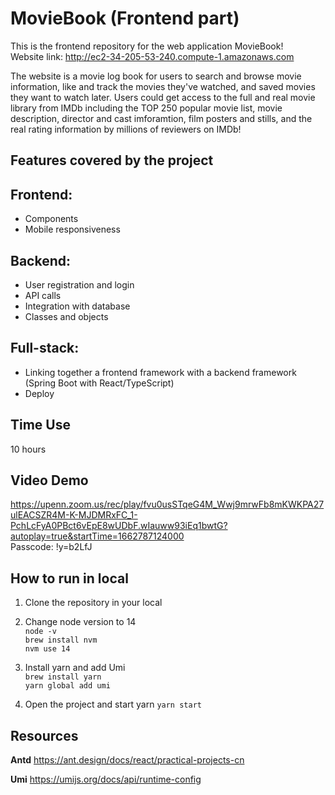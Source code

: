 # MovieBook (Frontend part)
This is the frontend repository for the web application MovieBook!   
Website link: http://ec2-34-205-53-240.compute-1.amazonaws.com

The website is a movie log book for users to search and browse movie information, like and track the movies they've watched, and saved movies they want to watch later. Users could get access to the full and real movie library from IMDb including the TOP 250 popular movie list, movie description, director and cast imforamtion, film posters and stills, and the real rating information by millions of reviewers on IMDb! 

## Features covered by the project
## Frontend:
- Components
- Mobile responsiveness

## Backend:
- User registration and login
- API calls
- Integration with database
- Classes and objects

## Full-stack:
- Linking together a frontend framework with a backend framework (Spring Boot with React/TypeScript)   
- Deploy

## Time Use
10 hours

## Video Demo
https://upenn.zoom.us/rec/play/fvu0usSTqeG4M_Wwj9mrwFb8mKWKPA27ulEACSZR4M-K-MJDMRxFC_1-PchLcFyA0PBct6vEpE8wUDbF.wIauww93iEq1bwtG?autoplay=true&startTime=1662787124000   
Passcode: !y=b2LfJ

## How to run in local
1. Clone the repository in your local

2. Change node version to 14   
```node -v```   
```brew install nvm```   
```nvm use 14```   

3. Install yarn and add Umi   
```brew install yarn```   
```yarn global add umi```   

4. Open the project and start yarn
```yarn start```


## Resources

**Antd** https://ant.design/docs/react/practical-projects-cn

**Umi** https://umijs.org/docs/api/runtime-config
